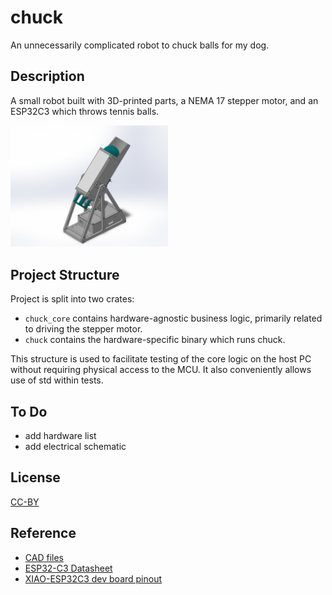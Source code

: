 # chuck

An unnecessarily complicated robot to chuck balls for my dog.

## Description
A small robot built with 3D-printed parts, a NEMA 17 stepper motor, and an ESP32C3 which throws tennis balls.

<img src="https://github.com/scottdalgliesh/chuck_models/blob/main/images/chuck%20assembly.PNG?raw=true" alt="CAD model" width=50% />

## Project Structure
Project is split into two crates:
* `chuck_core` contains hardware-agnostic business logic, primarily related to driving the stepper motor.  
* `chuck` contains the hardware-specific binary which runs chuck.   

This structure is used to facilitate testing of the core logic on the host PC without requiring physical access to the MCU. It also conveniently allows use of std within tests.  

## To Do
* add hardware list
* add electrical schematic

## License
[CC-BY](https://creativecommons.org/licenses/by-sa/4.0/)

## Reference 
 - [CAD files](https://github.com/scottdalgliesh/chuck_models)
 - [ESP32-C3 Datasheet](https://www.espressif.com/sites/default/files/documentation/esp32-c3_datasheet_en.pdf)
 - [XIAO-ESP32C3 dev board pinout](https://wiki.seeedstudio.com/XIAO_ESP32C3_Getting_Started/#pinout-diagram)
